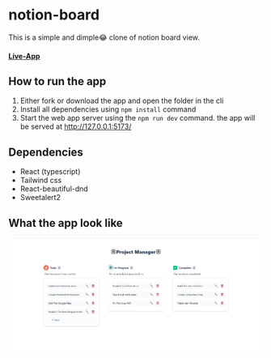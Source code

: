 # notion-board
This is a simple and dimple😂 clone of notion board view.

#### [Live-App](https://notion-board-view.netlify.app/)

## How to run the app
1. Either fork or download the app and open the folder in the cli
2. Install all dependencies using `npm install` command
3. Start the web app server using the `npm run dev` command. the app will be served at http://127.0.0.1:5173/


## Dependencies
- React (typescript)
- Tailwind css
- React-beautiful-dnd
- Sweetalert2

## What the app look like
![Alt text](https://github.com/rohan-sorkar/notion-board-view/blob/master/public/notion-board-ui.png)